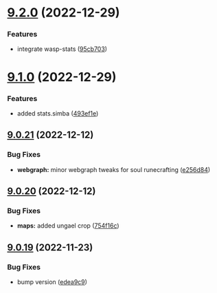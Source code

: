 # [9.2.0](https://github.com/Torwent/WaspLib/compare/v9.1.0...v9.2.0) (2022-12-29)


### Features

* integrate wasp-stats ([95cb703](https://github.com/Torwent/WaspLib/commit/95cb70333e472cc9bd4c2346ddaec65775ede1b2))



# [9.1.0](https://github.com/Torwent/WaspLib/compare/v9.0.21...v9.1.0) (2022-12-29)


### Features

* added stats.simba ([493ef1e](https://github.com/Torwent/WaspLib/commit/493ef1e8978f4654d5eff68f0a24548d0b9bae7c))



## [9.0.21](https://github.com/Torwent/WaspLib/compare/v9.0.20...v9.0.21) (2022-12-12)


### Bug Fixes

* **webgraph:** minor webgraph tweaks for soul runecrafting ([e256d84](https://github.com/Torwent/WaspLib/commit/e256d84d7477b0b4e1e02f28115515e0ac132d69))



## [9.0.20](https://github.com/Torwent/WaspLib/compare/v9.0.19...v9.0.20) (2022-12-12)


### Bug Fixes

* **maps:** added ungael crop ([754f16c](https://github.com/Torwent/WaspLib/commit/754f16c63f165fefceec100109a3f437436592aa))



## [9.0.19](https://github.com/Torwent/WaspLib/compare/v9.0.18...v9.0.19) (2022-11-23)


### Bug Fixes

* bump version ([edea9c9](https://github.com/Torwent/WaspLib/commit/edea9c9f372f370646c7eea6f579408e3b468f99))



